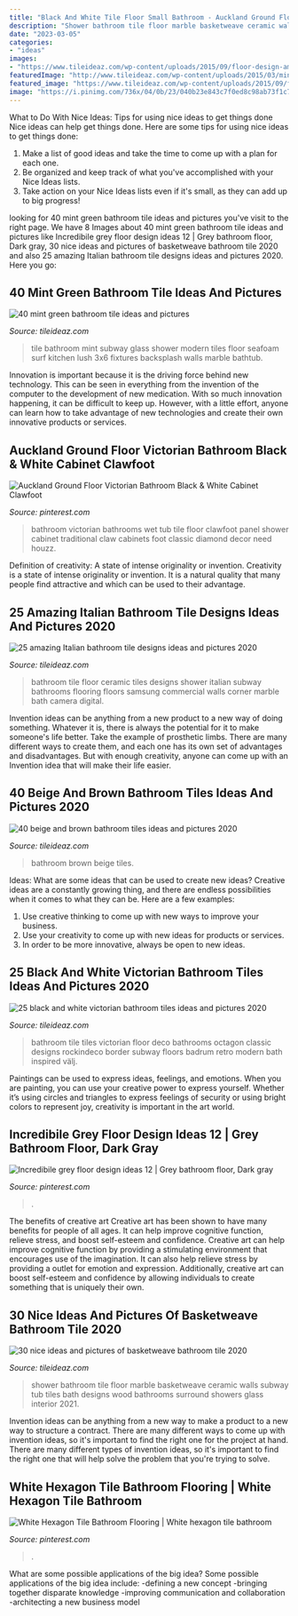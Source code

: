 ```yaml
---
title: "Black And White Tile Floor Small Bathroom - Auckland Ground Floor Victorian Bathroom Black &amp; White Cabinet Clawfoot"
description: "Shower bathroom tile floor marble basketweave ceramic walls subway tub tiles bath designs wood bathrooms surround showers glass interior 2021"
date: "2023-03-05"
categories:
- "ideas"
images:
- "https://www.tileideaz.com/wp-content/uploads/2015/09/floor-design-amazing-white-bathroom-design-ideas-with-white-marble-basketweave-tile-bathroom-floor-including-white-tile-bathroom-wall-and-steel-dual-shower-beautiful-white-marble-basketweave-tile-for.jpg"
featuredImage: "http://www.tileideaz.com/wp-content/uploads/2015/03/mint_green_bathroom_tile_18.jpg"
featured_image: "https://www.tileideaz.com/wp-content/uploads/2015/09/floor-design-amazing-white-bathroom-design-ideas-with-white-marble-basketweave-tile-bathroom-floor-including-white-tile-bathroom-wall-and-steel-dual-shower-beautiful-white-marble-basketweave-tile-for.jpg"
image: "https://i.pinimg.com/736x/04/0b/23/040b23e843c7f0ed8c98ab73f1c731ed.jpg"
---
```



What to Do With Nice Ideas: Tips for using nice ideas to get things done
Nice ideas can help get things done. Here are some tips for using nice ideas to get things done: 
1. Make a list of good ideas and take the time to come up with a plan for each one.
2. Be organized and keep track of what you've accomplished with your Nice Ideas lists.
3. Take action on your Nice Ideas lists even if it's small, as they can add up to big progress!

	

		
looking for 40 mint green bathroom tile ideas and pictures you've visit to the right page. We have 8 Images about 40 mint green bathroom tile ideas and pictures like Incredibile grey floor design ideas 12 | Grey bathroom floor, Dark gray, 30 nice ideas and pictures of basketweave bathroom tile 2020 and also 25 amazing Italian bathroom tile designs ideas and pictures 2020. Here you go:
		
    
## 40 Mint Green Bathroom Tile Ideas And Pictures

<img loading=lazy src="http://www.tileideaz.com/wp-content/uploads/2015/03/mint_green_bathroom_tile_18.jpg" onerror="this.onerror=null;this.src='https://tse3.mm.bing.net/th?id=OIP.eH5TECYEgcUq2v-2iNglBAHaJ4&amp;pid=15.1';" alt="40 mint green bathroom tile ideas and pictures">

_Source: tileideaz.com_

>tile bathroom mint subway glass shower modern tiles floor seafoam surf kitchen lush 3x6 fixtures backsplash walls marble bathtub. 

	

Innovation is important because it is the driving force behind new technology. This can be seen in everything from the invention of the computer to the development of new medication. With so much innovation happening, it can be difficult to keep up. However, with a little effort, anyone can learn how to take advantage of new technologies and create their own innovative products or services.

    
## Auckland Ground Floor Victorian Bathroom Black &amp; White Cabinet Clawfoot

<img loading=lazy src="https://i.pinimg.com/736x/63/ad/1a/63ad1abceb5a23b1afb0676c54b7a23d.jpg" onerror="this.onerror=null;this.src='https://tse1.mm.bing.net/th?id=OIP.mvI7m-GxOt_O-Aqep2OSHwHaLH&amp;pid=15.1';" alt="Auckland Ground Floor Victorian Bathroom Black &amp; White Cabinet Clawfoot">

_Source: pinterest.com_

>bathroom victorian bathrooms wet tub tile floor clawfoot panel shower cabinet traditional claw cabinets foot classic diamond decor need houzz. 

	

Definition of creativity: A state of intense originality or invention.
Creativity is a state of intense originality or invention. It is a natural quality that many people find attractive and which can be used to their advantage.

    
## 25 Amazing Italian Bathroom Tile Designs Ideas And Pictures 2020

<img loading=lazy src="https://www.tileideaz.com/wp-content/uploads/2015/10/manufacturers-engineered-the-generator-offset-hopscotch-hexagonal-italian-planner-contemporary-basketweave-sheet-sink-ideas-pictures-commercial-bathroom-tile-gallery-projects.jpg" onerror="this.onerror=null;this.src='https://tse4.mm.bing.net/th?id=OIP.VNJQTaMpkF9gf7lOYRcGTwHaJ3&amp;pid=15.1';" alt="25 amazing Italian bathroom tile designs ideas and pictures 2020">

_Source: tileideaz.com_

>bathroom tile floor ceramic tiles designs shower italian subway bathrooms flooring floors samsung commercial walls corner marble bath camera digital. 

	

Invention ideas can be anything from a new product to a new way of doing something. Whatever it is, there is always the potential for it to make someone's life better. Take the example of prosthetic limbs. There are many different ways to create them, and each one has its own set of advantages and disadvantages. But with enough creativity, anyone can come up with an Invention idea that will make their life easier.

    
## 40 Beige And Brown Bathroom Tiles Ideas And Pictures 2020

<img loading=lazy src="https://www.tileideaz.com/wp-content/uploads/2015/03/beige_and_brown_bathroom_tiles_15.jpg" onerror="this.onerror=null;this.src='https://tse1.mm.bing.net/th?id=OIP.qwp8OtClznrA6L1WMXAwEwHaJ2&amp;pid=15.1';" alt="40 beige and brown bathroom tiles ideas and pictures 2020">

_Source: tileideaz.com_

>bathroom brown beige tiles. 

	

Ideas: What are some ideas that can be used to create new ideas?
Creative ideas are a constantly growing thing, and there are endless possibilities when it comes to what they can be. Here are a few examples:
1. Use creative thinking to come up with new ways to improve your business.
2. Use your creativity to come up with new ideas for products or services.
3. In order to be more innovative, always be open to new ideas.

    
## 25 Black And White Victorian Bathroom Tiles Ideas And Pictures 2020

<img loading=lazy src="https://www.tileideaz.com/wp-content/uploads/2015/01/black_and_white_victorian_bathroom_tiles_20.jpg" onerror="this.onerror=null;this.src='https://tse4.mm.bing.net/th?id=OIP.1WyVFEjo399jr6XdkiGX0gHaLH&amp;pid=15.1';" alt="25 black and white victorian bathroom tiles ideas and pictures 2020">

_Source: tileideaz.com_

>bathroom tile tiles victorian floor deco bathrooms octagon classic designs rockindeco border subway floors badrum retro modern bath inspired välj. 

	

Paintings can be used to express ideas, feelings, and emotions.
When you are painting, you can use your creative power to express yourself. Whether it’s using circles and triangles to express feelings of security or using bright colors to represent joy, creativity is important in the art world.

    
## Incredibile Grey Floor Design Ideas 12 | Grey Bathroom Floor, Dark Gray

<img loading=lazy src="https://i.pinimg.com/736x/04/0b/23/040b23e843c7f0ed8c98ab73f1c731ed.jpg" onerror="this.onerror=null;this.src='https://tse2.mm.bing.net/th?id=OIP.u2xAhQjWmC6EdBexKqCXvwHaLF&amp;pid=15.1';" alt="Incredibile grey floor design ideas 12 | Grey bathroom floor, Dark gray">

_Source: pinterest.com_

>. 

	

The benefits of creative art
Creative art has been shown to have many benefits for people of all ages. It can help improve cognitive function, relieve stress, and boost self-esteem and confidence.
Creative art can help improve cognitive function by providing a stimulating environment that encourages use of the imagination. It can also help relieve stress by providing a outlet for emotion and expression. Additionally, creative art can boost self-esteem and confidence by allowing individuals to create something that is uniquely their own.

    
## 30 Nice Ideas And Pictures Of Basketweave Bathroom Tile 2020

<img loading=lazy src="https://www.tileideaz.com/wp-content/uploads/2015/09/floor-design-amazing-white-bathroom-design-ideas-with-white-marble-basketweave-tile-bathroom-floor-including-white-tile-bathroom-wall-and-steel-dual-shower-beautiful-white-marble-basketweave-tile-for.jpg" onerror="this.onerror=null;this.src='https://tse1.mm.bing.net/th?id=OIP.tPcU5X9LJXz_0iupKKEImwHaLH&amp;pid=15.1';" alt="30 nice ideas and pictures of basketweave bathroom tile 2020">

_Source: tileideaz.com_

>shower bathroom tile floor marble basketweave ceramic walls subway tub tiles bath designs wood bathrooms surround showers glass interior 2021. 

	

Invention ideas can be anything from a new way to make a product to a new way to structure a contract. There are many different ways to come up with invention ideas, so it's important to find the right one for the project at hand. There are many different types of invention ideas, so it's important to find the right one that will help solve the problem that you're trying to solve.

    
## White Hexagon Tile Bathroom Flooring | White Hexagon Tile Bathroom

<img loading=lazy src="https://i.pinimg.com/736x/84/b2/df/84b2df0b6b5159382aa993c2ba16c712.jpg" onerror="this.onerror=null;this.src='https://tse4.mm.bing.net/th?id=OIP.G_bkKWfeDjchVi9OLno6_QHaLG&amp;pid=15.1';" alt="White Hexagon Tile Bathroom Flooring | White hexagon tile bathroom">

_Source: pinterest.com_

>. 

	

What are some possible applications of the big idea?
Some possible applications of the big idea include: 
-defining a new concept
-bringing together disparate knowledge
-improving communication and collaboration
-architecting a new business model

